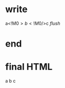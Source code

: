 # write
  a<!M$0>b<!M$0/>c
_flush_

# end

# final HTML
  <html>
    <head />
    <body>
      a
      <!--M$0-->
      b
      <!--M$0/-->
      c
    </body>
  </html>
